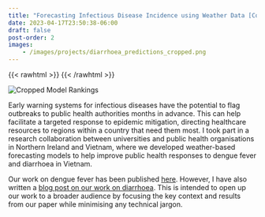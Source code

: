 ```yaml
---
title: "Forecasting Infectious Disease Incidence using Weather Data [Complete]"
date: 2023-04-17T23:50:38-06:00
draft: false
post-order: 2
images: 
    - /images/projects/diarrhoea_predictions_cropped.png
---
```


{{< rawhtml >}}
    <style>
        .content {
            margin-top: -3rem}
    </style>
{{< /rawhtml >}}

![Cropped Model Rankings](/images/projects/diarrhoea_predictions_cropped.png)

<!-- [Link to Related Blog Post](/blog/climate-sensitive-diseases/) -->

Early warning systems for infectious diseases have the potential to flag outbreaks to public health authorities months in advance. This can help facilitate a targeted response to epidemic mitigation, directing healthcare resources to regions within a country that need them most. I took part in a research collaboration between universities and public health organisations in Northern Ireland and Vietnam, where we developed weather-based forecasting models to help improve public health responses to dengue fever and diarrhoea in Vietnam. 

Our work on dengue fever has been published [here](https://journals.plos.org/plosntds/article?id=10.1371/journal.pntd.0010509). However, I have also written a [blog post on our work on diarrhoea](/blog/climate-sensitive-diseases/). This is intended to open up our work to a broader audience by focusing the key context and results from our paper while minimising any technical jargon. 